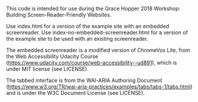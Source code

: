 This code is intended for use during the Grace Hopper 2018 Workshop: Building Screen-Reader-Friendly Websites. 

Use index.html for a version of the example site with an embedded screenreader.
Use index-no-embedded-screenreader.html for a version of the example site to be used with an existing screenreader.

The embedded screenreader is a modified version of ChromeVox Lite, from the Web Accessibility Udacity Course (https://www.udacity.com/course/web-accessibility--ud891), which is under MIT license (see LICENSE).

The tabbed interface is from the WAI-ARIA Authoring Document (https://www.w3.org/TR/wai-aria-practices/examples/tabs/tabs-1/tabs.html) and is under the W3C Document License (see LICENSE).
